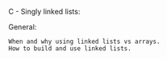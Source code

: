 C - Singly linked lists:

General:

	When and why using linked lists vs arrays.
	How to build and use linked lists.